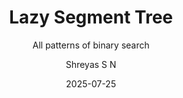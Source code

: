 ---
layout:     post
title:      "Lazy Segment Tree"
subtitle:   "All patterns of binary search"
date:       2025-07-25
author:     "Shreyas S N"
header-img: "img/home-bg-art.jpg"
header-mask: 0.3
catalog:    true
tags:
  - Algorithms
  - Level-2
---